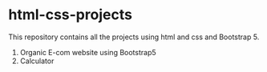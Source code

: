 # html-css-projects
This repository contains all the projects using html and css and Bootstrap 5.
1. Organic E-com website using Bootstrap5
2. Calculator
